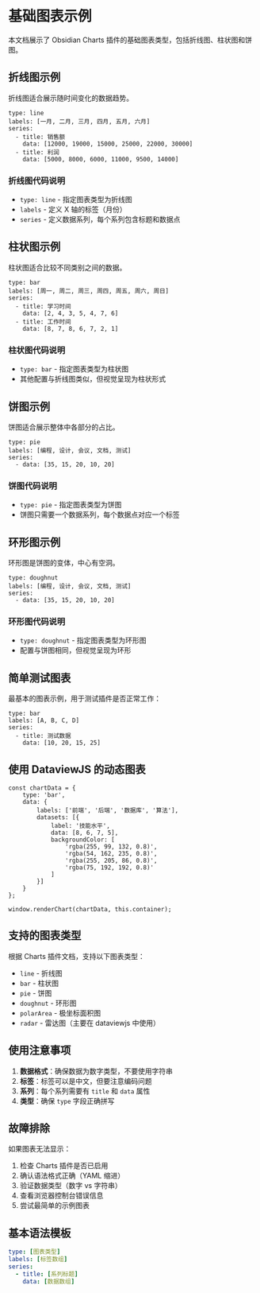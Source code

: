 # 基础图表示例

本文档展示了 Obsidian Charts 插件的基础图表类型，包括折线图、柱状图和饼图。

## 折线图示例

折线图适合展示随时间变化的数据趋势。

```chart
type: line
labels: [一月, 二月, 三月, 四月, 五月, 六月]
series:
  - title: 销售额
    data: [12000, 19000, 15000, 25000, 22000, 30000]
  - title: 利润
    data: [5000, 8000, 6000, 11000, 9500, 14000]
```

### 折线图代码说明

- `type: line` - 指定图表类型为折线图
- `labels` - 定义 X 轴的标签（月份）
- `series` - 定义数据系列，每个系列包含标题和数据点

## 柱状图示例

柱状图适合比较不同类别之间的数据。

```chart
type: bar
labels: [周一, 周二, 周三, 周四, 周五, 周六, 周日]
series:
  - title: 学习时间
    data: [2, 4, 3, 5, 4, 7, 6]
  - title: 工作时间
    data: [8, 7, 8, 6, 7, 2, 1]
```

### 柱状图代码说明

- `type: bar` - 指定图表类型为柱状图
- 其他配置与折线图类似，但视觉呈现为柱状形式

## 饼图示例

饼图适合展示整体中各部分的占比。

```chart
type: pie
labels: [编程, 设计, 会议, 文档, 测试]
series:
  - data: [35, 15, 20, 10, 20]
```

### 饼图代码说明

- `type: pie` - 指定图表类型为饼图
- 饼图只需要一个数据系列，每个数据点对应一个标签

## 环形图示例

环形图是饼图的变体，中心有空洞。

```chart
type: doughnut
labels: [编程, 设计, 会议, 文档, 测试]
series:
  - data: [35, 15, 20, 10, 20]
```

### 环形图代码说明

- `type: doughnut` - 指定图表类型为环形图
- 配置与饼图相同，但视觉呈现为环形

## 简单测试图表

最基本的图表示例，用于测试插件是否正常工作：

```chart
type: bar
labels: [A, B, C, D]
series:
  - title: 测试数据
    data: [10, 20, 15, 25]
```

## 使用 DataviewJS 的动态图表

```dataviewjs
const chartData = {
    type: 'bar',
    data: {
        labels: ['前端', '后端', '数据库', '算法'],
        datasets: [{
            label: '技能水平',
            data: [8, 6, 7, 5],
            backgroundColor: [
                'rgba(255, 99, 132, 0.8)',
                'rgba(54, 162, 235, 0.8)',
                'rgba(255, 205, 86, 0.8)',
                'rgba(75, 192, 192, 0.8)'
            ]
        }]
    }
};

window.renderChart(chartData, this.container);
```

## 支持的图表类型

根据 Charts 插件文档，支持以下图表类型：

- `line` - 折线图
- `bar` - 柱状图
- `pie` - 饼图
- `doughnut` - 环形图
- `polarArea` - 极坐标面积图
- `radar` - 雷达图（主要在 dataviewjs 中使用）

## 使用注意事项

1. **数据格式**：确保数据为数字类型，不要使用字符串
2. **标签**：标签可以是中文，但要注意编码问题
3. **系列**：每个系列需要有 `title` 和 `data` 属性
4. **类型**：确保 `type` 字段正确拼写

## 故障排除

如果图表无法显示：

1. 检查 Charts 插件是否已启用
2. 确认语法格式正确（YAML 缩进）
3. 验证数据类型（数字 vs 字符串）
4. 查看浏览器控制台错误信息
5. 尝试最简单的示例图表

## 基本语法模板

```yaml
type: [图表类型]
labels: [标签数组]
series:
  - title: [系列标题]
    data: [数据数组]
```
